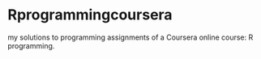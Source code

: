 Rprogrammingcoursera
====================

my solutions to programming assignments of a Coursera online course: R programming.
